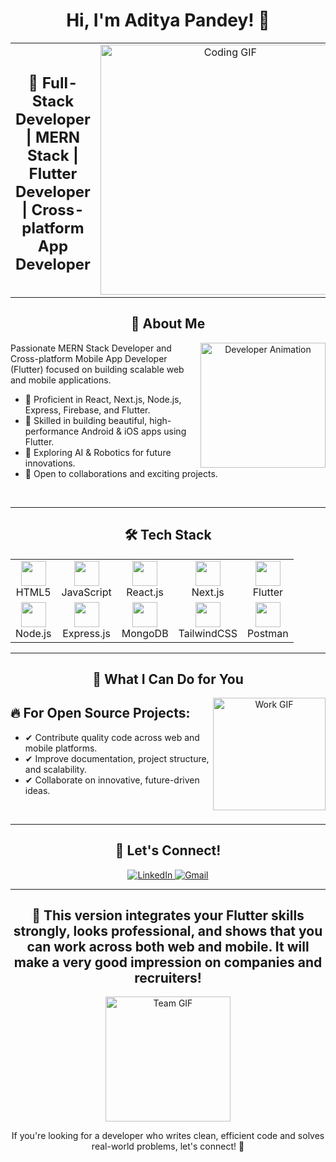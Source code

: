 <h1 align="center">
  Hi, I'm Aditya Pandey! 👋
</h1>
<table align="center">
  <tr>
    <td align="center">
      <h2> 🚀 Full-Stack Developer | MERN Stack | Flutter Developer | Cross-platform App Developer </h2>
    </td>
    <td align="center">
      <img src="https://media.giphy.com/media/qgQUggAC3Pfv687qPC/giphy.gif" width="400" alt="Coding GIF">
    </td>
  </tr>
</table>
<h2 align="center">🚀 About Me</h2>

<p align="center">
  <img src="https://media.giphy.com/media/juua9i2c2fA0AIp2iq/giphy.gif" width="200" align="right" alt="Developer Animation">
</p>

Passionate MERN Stack Developer and Cross-platform Mobile App Developer (Flutter) focused on building scalable web and mobile applications.

- 🔹 Proficient in React, Next.js, Node.js, Express, Firebase, and Flutter.
- 🔹 Skilled in building beautiful, high-performance Android & iOS apps using Flutter.
- 🔹 Exploring AI & Robotics for future innovations.
- 🔹 Open to collaborations and exciting projects.

<br>

---
<h2 align="center">🛠 Tech Stack</h2>

<table align="center">
  <tr>
    <td align="center"><img src="https://cdn.worldvectorlogo.com/logos/html-1.svg" width="40"><br>HTML5</td>
    <td align="center"><img src="https://cdn.worldvectorlogo.com/logos/javascript-1.svg" width="40"><br>JavaScript</td>
    <td align="center"><img src="https://cdn.worldvectorlogo.com/logos/react-2.svg" width="40"><br>React.js</td>
    <td align="center"><img src="https://cdn.worldvectorlogo.com/logos/next-js.svg" width="40"><br>Next.js</td>
    <td align="center"><img src="https://cdn.worldvectorlogo.com/logos/flutter.svg" width="40"><br>Flutter</td>
  </tr>
  <tr>
    <td align="center"><img src="https://cdn.worldvectorlogo.com/logos/nodejs-icon.svg" width="40"><br>Node.js</td>
    <td align="center"><img src="https://cdn.worldvectorlogo.com/logos/express-109.svg" width="40"><br>Express.js</td>
    <td align="center"><img src="https://cdn.worldvectorlogo.com/logos/mongodb-icon-1.svg" width="40"><br>MongoDB</td>
    <td align="center"><img src="https://cdn.worldvectorlogo.com/logos/tailwind-css-2.svg" width="40"><br>TailwindCSS</td>
    <td align="center"><img src="https://cdn.worldvectorlogo.com/logos/postman.svg" width="40"><br>Postman</td>
  </tr>
</table>

---

<h2 align="center">🌟 What I Can Do for You</h2>

<p align="center">
  <img src="https://media.giphy.com/media/VbnUQpnihPSIgIXuZv/giphy.gif" width="180" align="right" alt="Work GIF">
</p>

## 🔥 For Open Source Projects:
- ✔ Contribute quality code across web and mobile platforms.
- ✔ Improve documentation, project structure, and scalability.
- ✔ Collaborate on innovative, future-driven ideas.

<br>

---

<h2 align="center">📩 Let's Connect!</h2>

<p align="center">
  <a href="https://www.linkedin.com/in/aditya-pandey-0661881ba/">
    <img src="https://img.shields.io/badge/LinkedIn-adityapandey-blue?logo=linkedin&style=for-the-badge" alt="LinkedIn">
  </a>
  <a href="mailto:adityapandeyp1234@gmail.com">
    <img src="https://img.shields.io/badge/Gmail-adityapandeyp1234@gmail.com-red?logo=gmail&style=for-the-badge" alt="Gmail">
  </a>
</p>

---

<h2 align="center">🎯
This version integrates your Flutter skills strongly, looks professional, and shows that you can work across both web and mobile.
It will make a very good impression on companies and recruiters!

</h2>

<p align="center">
  <img src="https://media.giphy.com/media/k0ijJhqrUP4T2EvmJ1/giphy.gif" width="200" alt="Team GIF">
</p>

<p align="center">If you're looking for a developer who writes clean, efficient code and solves real-world problems, let's connect! 🚀</p>
